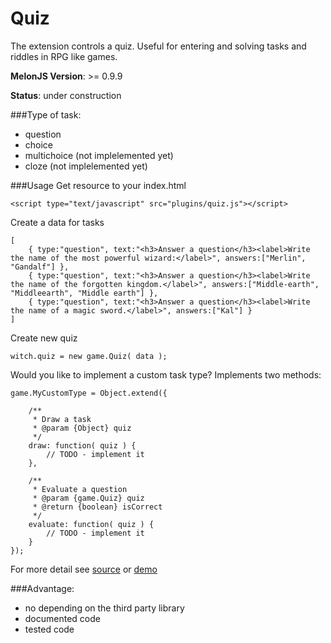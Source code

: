 # Quiz
The extension controls a quiz. Useful for entering and solving tasks and riddles in RPG like games.

**MelonJS Version**: >= 0.9.9

**Status**: under construction

###Type of task:
- question
- choice
- multichoice	(not implelemented yet)
- cloze			(not implelemented yet)

###Usage
Get resource to your index.html 
```
<script type="text/javascript" src="plugins/quiz.js"></script>
```

Create a data for tasks
```
[
	{ type:"question", text:"<h3>Answer a question</h3><label>Write the name of the most powerful wizard:</label>", answers:["Merlin", "Gandalf"] },
	{ type:"question", text:"<h3>Answer a question</h3><label>Write the name of the forgotten kingdom.</label>", answers:["Middle-earth", "Middleearth", "Middle earth"] },
	{ type:"question", text:"<h3>Answer a question</h3><label>Write the name of a magic sword.</label>", answers:["Kal"] }
]
```

Create new quiz
```
witch.quiz = new game.Quiz( data );
```

Would you like to implement a custom task type? Implements two methods:
```
game.MyCustomType = Object.extend({

	/**
	 * Draw a task	
	 * @param {Object} quiz	
	 */
	draw: function( quiz ) {
		// TODO - implement it
	},
	
	/**
	 * Evaluate a question
	 * @param {game.Quiz} quiz
	 * @return {boolean} isCorrect 
	 */
	evaluate: function( quiz ) {
		// TODO - implement it
	}
});
```

For more detail see [source](https://github.com/Kibo/melonjs-cookbook/blob/master/cookbook/quiz/source/quiz.js) or [demo](https://github.com/Kibo/melonjs-cookbook/tree/master/cookbook/quiz/demo)

###Advantage:
- no depending on the third party library
- documented code
- tested code

